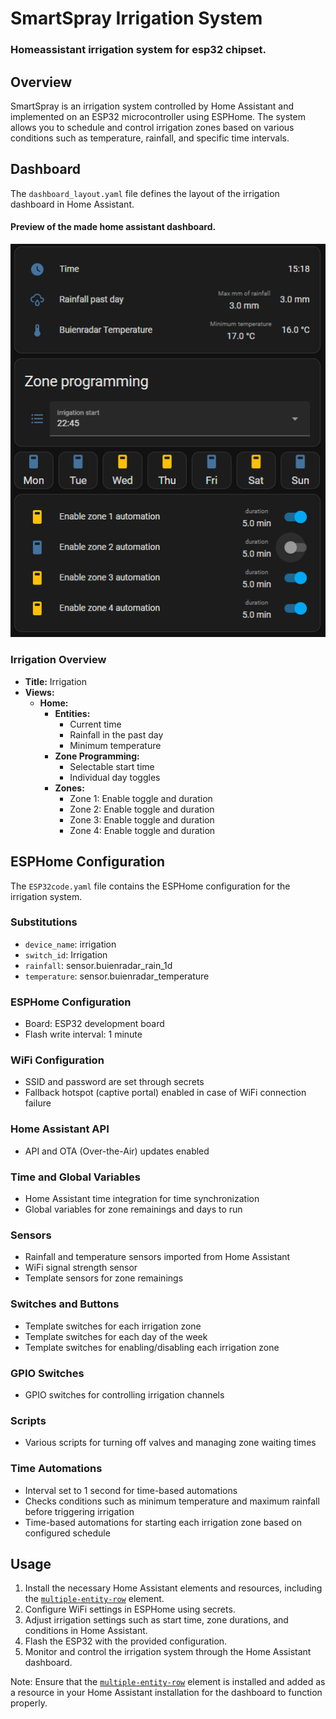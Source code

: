 

# SmartSpray Irrigation System
### Homeassistant irrigation system for esp32 chipset.
## Overview

SmartSpray is an irrigation system controlled by Home Assistant and implemented on an ESP32 microcontroller using ESPHome. The system allows you to schedule and control irrigation zones based on various conditions such as temperature, rainfall, and specific time intervals.

## Dashboard

The `dashboard_layout.yaml` file defines the layout of the irrigation dashboard in Home Assistant.

#### Preview of the made home assistant dashboard.
![Preview of the made home assistant dashboard](./irrigation.PNG)


### Irrigation Overview

- **Title:** Irrigation
- **Views:**
  - **Home:**
    - **Entities:**
      - Current time
      - Rainfall in the past day
      - Minimum temperature
    - **Zone Programming:**
      - Selectable start time
      - Individual day toggles
    - **Zones:**
      - Zone 1: Enable toggle and duration
      - Zone 2: Enable toggle and duration
      - Zone 3: Enable toggle and duration
      - Zone 4: Enable toggle and duration

## ESPHome Configuration

The `ESP32code.yaml` file contains the ESPHome configuration for the irrigation system.

### Substitutions

- `device_name`: irrigation
- `switch_id`: Irrigation
- `rainfall`: sensor.buienradar_rain_1d
- `temperature`: sensor.buienradar_temperature

### ESPHome Configuration

- Board: ESP32 development board
- Flash write interval: 1 minute

### WiFi Configuration

- SSID and password are set through secrets
- Fallback hotspot (captive portal) enabled in case of WiFi connection failure

### Home Assistant API

- API and OTA (Over-the-Air) updates enabled

### Time and Global Variables

- Home Assistant time integration for time synchronization
- Global variables for zone remainings and days to run

### Sensors

- Rainfall and temperature sensors imported from Home Assistant
- WiFi signal strength sensor
- Template sensors for zone remainings

### Switches and Buttons

- Template switches for each irrigation zone
- Template switches for each day of the week
- Template switches for enabling/disabling each irrigation zone

### GPIO Switches

- GPIO switches for controlling irrigation channels

### Scripts

- Various scripts for turning off valves and managing zone waiting times

### Time Automations

- Interval set to 1 second for time-based automations
- Checks conditions such as minimum temperature and maximum rainfall before triggering irrigation
- Time-based automations for starting each irrigation zone based on configured schedule

## Usage

1. Install the necessary Home Assistant elements and resources, including the [`multiple-entity-row`](https://github.com/benct/lovelace-multiple-entity-row) element.
2. Configure WiFi settings in ESPHome using secrets.
3. Adjust irrigation settings such as start time, zone durations, and conditions in Home Assistant.
4. Flash the ESP32 with the provided configuration.
5. Monitor and control the irrigation system through the Home Assistant dashboard.

Note: Ensure that the [`multiple-entity-row`](https://github.com/benct/lovelace-multiple-entity-row) element is installed and added as a resource in your Home Assistant installation for the dashboard to function properly.